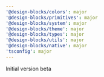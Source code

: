 ```yaml
---
'@design-blocks/colors': major
'@design-blocks/primitives': major
'@design-blocks/system': major
'@design-blocks/theme': major
'@design-blocks/types': major
'@design-blocks/utils': major
'@design-blocks/native': major
'tsconfig': major
---
```


Initial version beta
